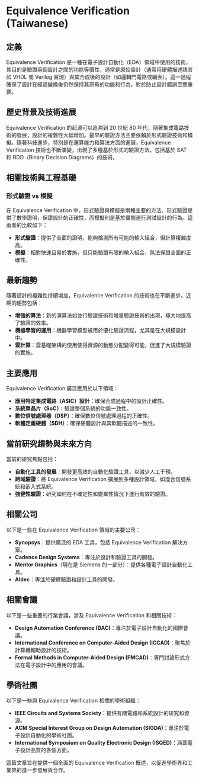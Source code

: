 # Equivalence Verification (Taiwanese)

## 定義

Equivalence Verification 是一種在電子設計自動化（EDA）領域中使用的技術，其目的是驗證兩個設計之間的功能等價性，通常是原始設計（通常用硬體描述語言如 VHDL 或 Verilog 實現）與其合成後的設計（如邏輯門電路或網表）。這一過程確保了設計在經過變換後仍然保持其原有的功能和行為，對於防止設計錯誤至關重要。

## 歷史背景及技術進展

Equivalence Verification 的起源可以追溯到 20 世紀 80 年代，隨著集成電路技術的發展，設計的複雜性大幅增加。最早的驗證方法主要依賴於形式驗證技術和模擬。隨著科技進步，特別是在運算能力和算法方面的進展，Equivalence Verification 技術也不斷演變，出現了多種基於形式的驗證方法，包括基於 SAT 和 BDD（Binary Decision Diagrams）的技術。

## 相關技術與工程基礎

### 形式驗證 vs 模擬

在 Equivalence Verification 中，形式驗證與模擬是兩種主要的方法。形式驗證提供了數學證明，保證設計的正確性，而模擬則是基於實際運行測試設計的行為。這兩者的比較如下：

- **形式驗證**：提供了全面的證明，能夠檢測所有可能的輸入組合，但計算複雜度高。
- **模擬**：相對快速且易於實施，但只能驗證有限的輸入組合，無法保證全面的正確性。

## 最新趨勢

隨著設計的複雜性持續增加，Equivalence Verification 的技術也在不斷進步。近期的趨勢包括：

- **增強的算法**：新的演算法如並行驗證技術和增量驗證技術的出現，極大地提高了驗證的效率。
- **機器學習的運用**：機器學習模型被用於優化驗證流程，尤其是在大規模設計中。
- **雲計算**：雲基礎架構的使用使得資源的動態分配變得可能，促進了大規模驗證的實施。

## 主要應用

Equivalence Verification 廣泛應用於以下領域：

- **應用特定集成電路（ASIC）設計**：確保合成過程中的設計正確性。
- **系統單晶片（SoC）**：驗證整個系統的功能一致性。
- **數位信號處理器（DSP）**：確保數位信號處理過程的正確性。
- **軟體定義硬體（SDH）**：確保硬體設計與其軟體描述的一致性。

## 當前研究趨勢與未來方向

當前的研究焦點包括：

- **自動化工具的發展**：開發更高效的自動化驗證工具，以減少人工干預。
- **跨域驗證**：將 Equivalence Verification 擴展到多種設計領域，如混合信號系統和嵌入式系統。
- **強健性驗證**：研究如何在不確定性和變異性情況下進行有效的驗證。

## 相關公司

以下是一些在 Equivalence Verification 領域的主要公司：

- **Synopsys**：提供廣泛的 EDA 工具，包括 Equivalence Verification 解決方案。
- **Cadence Design Systems**：專注於設計和驗證工具的開發。
- **Mentor Graphics**（現在是 Siemens 的一部分）：提供各種電子設計自動化工具。
- **Aldec**：專注於硬體驗證和設計工具的開發。

## 相關會議

以下是一些重要的行業會議，涉及 Equivalence Verification 和相關技術：

- **Design Automation Conference (DAC)**：專注於電子設計自動化的國際會議。
- **International Conference on Computer-Aided Design (ICCAD)**：聚焦於計算機輔助設計的技術。
- **Formal Methods in Computer-Aided Design (FMCAD)**：專門討論形式方法在電子設計中的應用的會議。

## 學術社團

以下是一些與 Equivalence Verification 相關的學術組織：

- **IEEE Circuits and Systems Society**：提供有關電路和系統設計的研究和資源。
- **ACM Special Interest Group on Design Automation (SIGDA)**：專注於電子設計自動化的學術社團。
- **International Symposium on Quality Electronic Design (ISQED)**：涵蓋電子設計品質的各個方面。

這篇文章旨在提供一個全面的 Equivalence Verification 概述，以促進學術界和工業界的進一步發展與合作。